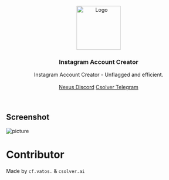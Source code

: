 <p align="center">
  <a href="https://github.com/cf-vatos/Discord-Selfbot">
    <img src="https://upload.wikimedia.org/wikipedia/commons/a/a5/Instagram_icon.png" alt="Logo" witdth width="120" height="120">
  </a>

  <h3 align="center">Instagram Account Creator<a href="https://discord.gg/nexustools"></a></h3>

  <p align="center">
    Instagram Account Creator - Unflagged and efficient.
    <br/>
    <br/>
    <a href="https://discord.gg/nexustools">Nexus Discord</a>
    <a href="https://t.me/csolver">Csolver Telegram</a>
  </p>
</p>
<br/>

## Screenshot
![picture](https://media.discordapp.net/attachments/1336804985920552984/1340396317222109297/image.png?ex=67b234d9&is=67b0e359&hm=00b26ebe742cd256b5a29ae02f1de160a41d40ce18f87d4f32794a84142c1ca7&=&format=webp&quality=lossless)
# Contributor

Made by `cf.vatos.` & `csolver.ai`


